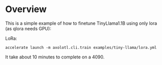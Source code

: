 # Overview

This is a simple example of how to finetune TinyLlama1.1B using only lora (as qlora needs GPU):

LoRa:

```
accelerate launch -m axolotl.cli.train examples/tiny-llama/lora.yml
```

It take about 10 minutes to complete on a 4090.
